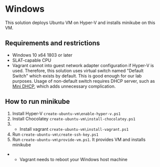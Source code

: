 # Windows

This solution deploys Ubuntu VM on Hyper-V and installs minikube on this VM.

## Requirements and restrictions

* Windows 10 x64 1803 or later
* SLAT-capable CPU
* Vagrant cannot into guest network adapter configuration if Hyper-V is used. Therefore, this solution uses virtual switch named "Default Switch" which exists by default. This is good enough for our lab purposes. Usage of non-default switch requires DHCP server, such as [Mini DHCP](https://www.dhcpserver.de/), which adds unnecessary complication.

## How to run minikube

1. Install Hyper-V `create-ubuntu-vm\enable-hyper-v.ps1`
2. Install Chocolatey `create-ubuntu-vm\install-chocolatey.ps1`
3. * Install vagrant `create-ubuntu-vm\install-vagrant.ps1`
4. Run `create-ubuntu-vm\create-ssh-key.ps1`
5. Run `create-ubuntu-vm\provide-vm.ps1`. It provides VM and installs minikube

* - Vagrant needs to reboot your Windows host machine
